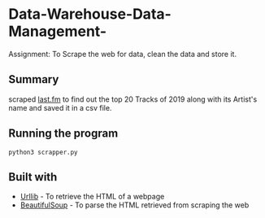 # Data-Warehouse-Data-Management-
Assignment: To Scrape the web for data, clean the data and store it.
## Summary
scraped [last.fm](https://www.last.fm/charts#top-releases) to find out the top 20 Tracks of 2019 along with its Artist's name and saved it in a csv file.

## Running the program
```
python3 scrapper.py
``` 

## Built with
* [Urllib](https://docs.python.org/3/library/urllib.html) - To retrieve the HTML of a webpage
* [BeautifulSoup](https://www.crummy.com/software/BeautifulSoup/bs4/doc/) - To parse the HTML retrieved from scraping the web

 
